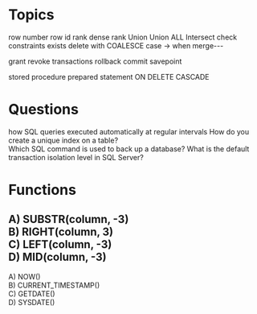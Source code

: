 # Topics
row number
row id
rank
dense rank
Union
Union ALL
Intersect
check constraints
exists
delete
with
COALESCE
case -> when
merge---

grant
revoke
transactions
rollback
commit
savepoint

stored procedure
prepared statement
ON DELETE CASCADE

# Questions

how SQL queries executed automatically at regular intervals
How do you create a unique index on a table?	
Which SQL command is used to back up a database?
What is the default transaction isolation level in SQL Server?

# Functions  

A) SUBSTR(column, -3)  
B) RIGHT(column, 3)  
C) LEFT(column, -3)  
D) MID(column, -3)  
---  
A) NOW()  
B) CURRENT_TIMESTAMP()  
C) GETDATE()  
D) SYSDATE()  
